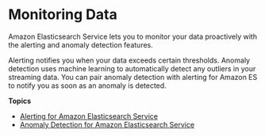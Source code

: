 # Monitoring Data<a name="monitoring-data"></a>

Amazon Elasticsearch Service lets you to monitor your data proactively with the alerting and anomaly detection features\.

Alerting notifies you when your data exceeds certain thresholds\. Anomaly detection uses machine learning to automatically detect any outliers in your streaming data\. You can pair anomaly detection with alerting for Amazon ES to notify you as soon as an anomaly is detected\. 

**Topics**
+ [Alerting for Amazon Elasticsearch Service](alerting.md)
+ [Anomaly Detection for Amazon Elasticsearch Service](ad.md)